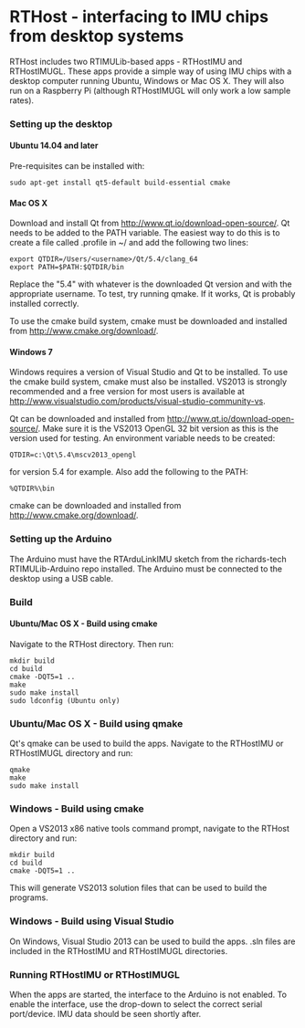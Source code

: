 # RTHost - interfacing to IMU chips from desktop systems

RTHost includes two RTIMULib-based apps - RTHostIMU and RTHostIMUGL. These apps provide a simple way of using IMU chips with a desktop computer running Ubuntu, Windows or Mac OS X. They will also run on a Raspberry Pi (although RTHostIMUGL will only work a low sample rates).

### Setting up the desktop

#### Ubuntu 14.04 and later

Pre-requisites can be installed with:

    sudo apt-get install qt5-default build-essential cmake
    
#### Mac OS X

Download and install Qt from http://www.qt.io/download-open-source/. Qt needs to be added to the PATH variable. The easiest way to do this is to create a file called .profile in ~/ and add the following two lines:

    export QTDIR=/Users/<username>/Qt/5.4/clang_64
    export PATH=$PATH:$QTDIR/bin
    
Replace the "5.4" with whatever is the downloaded Qt version and <username> with the appropriate username. To test, try running qmake. If it works, Qt is probably installed correctly.

To use the cmake build system, cmake must be downloaded and installed from http://www.cmake.org/download/.

#### Windows 7

Windows requires a version of Visual Studio and Qt to be installed. To use the cmake build system, cmake must also be installed. VS2013 is strongly recommended and a free version for most users is available at http://www.visualstudio.com/products/visual-studio-community-vs. 

Qt can be downloaded and installed from http://www.qt.io/download-open-source/. Make sure it is the VS2013 OpenGL 32 bit version as this is the version used for testing. An environment variable needs to be created:

    QTDIR=c:\Qt\5.4\mscv2013_opengl
    
for version 5.4 for example. Also add the following to the PATH:

    %QTDIR%\bin
    
cmake can be downloaded and installed from http://www.cmake.org/download/. 

### Setting up the Arduino
    
The Arduino must have the RTArduLinkIMU sketch from the richards-tech RTIMULib-Arduino repo installed. The Arduino must be connected to the desktop using a USB cable.
    
### Build

#### Ubuntu/Mac OS X - Build using cmake

Navigate to the RTHost directory. Then run:

    mkdir build
    cd build
    cmake -DQT5=1 ..
    make
    sudo make install
    sudo ldconfig (Ubuntu only)
    
### Ubuntu/Mac OS X - Build using qmake

Qt's qmake can be used to build the apps. Navigate to the RTHostIMU or RTHostIMUGL directory and run:

    qmake
    make
    sudo make install

### Windows - Build using cmake

Open a VS2013 x86 native tools command prompt, navigate to the RTHost directory and run:

    mkdir build
    cd build
    cmake -DQT5=1 ..
    
This will generate VS2013 solution files that can be used to build the programs.

### Windows - Build using Visual Studio

On Windows, Visual Studio 2013 can be used to build the apps. .sln files are included in the RTHostIMU and RTHostIMUGL directories.

### Running RTHostIMU or RTHostIMUGL

When the apps are started, the interface to the Arduino is not enabled. To enable the interface, use the drop-down to select the correct serial port/device. IMU data should be seen shortly after.



